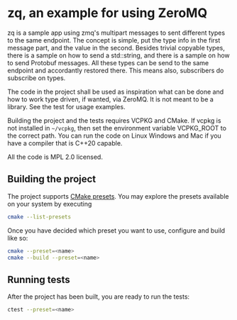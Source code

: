 # zq, an example for using ZeroMQ

zq is a sample app using zmq's multipart messages to sent different types to the same endpoint.
The concept is simple, put the type info in the first message part, and the value in the second.
Besides trivial copyable types, there is a sample on how to send a std::string, and there is a sample on how to send Protobuf messages.
All these types can be send to the same endpoint and accordantly restored there.
This means also, subscribers do subscribe on types.

The code in the project shall be used as inspiration what can be done and how to work type driven, if wanted, via ZeroMQ.
It is not meant to be a library. See the test for usage examples.

Building the project and the tests requires VCPKG and CMake.
If vcpkg is not installed in `~/vcpkg`, then set the environment variable VCPKG_ROOT to the correct path.
You can run the code on Linux Windows and Mac if you have a compiler that is C++20 capable.

All the code is MPL 2.0 licensed.

## Building the project

The project supports [CMake presets](https://cmake.org/cmake/help/latest/manual/cmake-presets.7.html).
You may explore the presets available on your system by executing

```bash
cmake --list-presets
```

Once you have decided which preset you want to use, configure and build like so:

```bash
cmake --preset=<name>
cmake --build --preset=<name>
```

## Running tests

After the project has been built, you are ready to run the tests:

```bash
ctest --preset=<name>
```
